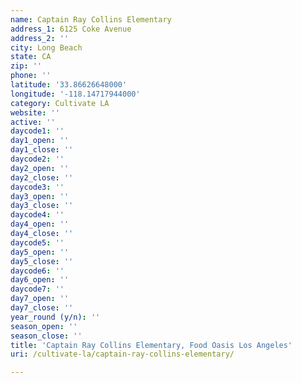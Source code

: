 ```yaml
---
name: Captain Ray Collins Elementary
address_1: 6125 Coke Avenue
address_2: ''
city: Long Beach
state: CA
zip: ''
phone: ''
latitude: '33.86626648000'
longitude: '-118.14717944000'
category: Cultivate LA
website: ''
active: ''
daycode1: ''
day1_open: ''
day1_close: ''
daycode2: ''
day2_open: ''
day2_close: ''
daycode3: ''
day3_open: ''
day3_close: ''
daycode4: ''
day4_open: ''
day4_close: ''
daycode5: ''
day5_open: ''
day5_close: ''
daycode6: ''
day6_open: ''
daycode7: ''
day7_open: ''
day7_close: ''
year_round (y/n): ''
season_open: ''
season_close: ''
title: 'Captain Ray Collins Elementary, Food Oasis Los Angeles'
uri: /cultivate-la/captain-ray-collins-elementary/

---
```


